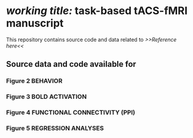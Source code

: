 # _working title:_ task-based tACS-fMRI manuscript
This repository contains source code and data related to 
_>>Reference here<<_

## Source data and code available for

### Figure 2 BEHAVIOR

### Figure 3 BOLD ACTIVATION 


### Figure 4 FUNCTIONAL CONNECTIVITY (PPI)


### Figure 5 REGRESSION ANALYSES
